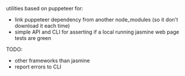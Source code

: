 utilities based on puppeteer for:

 * link puppeteer dependency from another node_modules (so it don't download it each time)
 * simple API and CLI for asserting if a local running jasmine web page tests are green

TODO:

 * other frameworks than jasmine
 * report errors to CLI